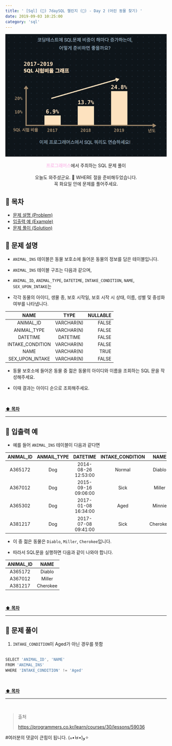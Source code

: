 ```yaml
---
title: ' [Sql] (👀) 7daySQL 챌린지 (👀) - Day 2 (어린 동물 찾기) '
date: 2019-09-03 10:25:00
category: 'sql'
---
```


![](../../../assets/sql/challenge/sql.challenge.logo.png)

<center><strong style="color:#fbc2eb">프로그래머스</strong>에서 주최하는 SQL 문제 풀이</center>

<br />

<center>오늘도 와주셨군요. 🥰 WHERE 절을 준비해두었습니다.<br />꼭 화요일 안에 문제를 풀어주세요.</center>

## **💎 목차**
  * [문제 설명 (Problem)](#-문제-설명)
  * [입출력 예 (Example)](#-입출력-예)
  * [문제 풀이 (Solution)](#-문제-풀이)

## **📕 문제 설명**

- `ANIMAL_INS` 테이블은 동물 보호소에 들어온 동물의 정보를 담은 테이블입니다.

- `ANIMAL_INS` 테이블 구조는 다음과 같으며,

- `ANIMAL_ID`, `ANIMAL_TYPE`, `DATETIME`, `INTAKE_CONDITION`, `NAME`, `SEX_UPON_INTAKE`는

- 각각 동물의 아이디, 생물 종, 보호 시작일, 보호 시작 시 상태, 이름, 성별 및 중성화 여부를 나타냅니다.

|        NAME        |    TYPE    | NULLABLE |
|:------------------:|:----------:|---------:|
| ANIMAL_ID          | VARCHAR(N) | FALSE    |
| ANIMAL_TYPE        | VARCHAR(N) | FALSE    |
| DATETIME           |  DATETIME  | FALSE    |
| INTAKE_CONDITION   | VARCHAR(N) | FALSE    |
| NAME               | VARCHAR(N) | TRUE     |
| SEX\_UPON\_INTAKE  | VARCHAR(N) | FALSE    |

- 동물 보호소에 들어온 동물 중 젊은 동물의 아이디와 이름을 조회하는 SQL 문을 작성해주세요.

- 이때 결과는 아이디 순으로 조회해주세요.

<br />

**[⬆ 목차](#-목차)**

---

## **📙 입출력 예**

- 예를 들어 `ANIMAL_INS` 테이블이 다음과 같다면

| ANIMAL_ID | ANMAIL_TYPE |      DATETIME       | INTAKE_CONDITION |   NAME   | SEX\_UPON\_INTAKE |
|:---------:|:-----------:|:-------------------:|:----------------:|:--------:|:-----------------:|
| A365172   | Dog         | 2014-08-26 12:53:00 | Normal           | Diablo   | Neutered Male     |
| A367012   | Dog         | 2015-09-16 09:06:00 | Sick             | Miller   | Neutered Male     |
| A365302   | Dog         | 2017-01-08 16:34:00 | Aged             | Minnie   | Spayed Female     |
| A381217   | Dog         | 2017-07-08 09:41:00 | Sick             | Cherokee | Neutered Male     |

- 이 중 젊은 동물은 `Diablo`, `Miller`, `Cherokee`입니다.

- 따라서 SQL문을 실행하면 다음과 같이 나와야 합니다.

| ANIMAL_ID |   NAME   |
|:---------:|:--------:|
| A365172   | Diablo   |
| A367012   | Miller   |
| A381217   | Cherokee |

<br />

**[⬆ 목차](#-목차)**

---

## **📘 문제 풀이**

1. `INTAKE_CONDITION`이 Aged가 아닌 경우를 뜻함

```js

SELECT 'ANIMAL_ID', 'NAME'
FROM 'ANIMAL_INS'
WHERE 'INTAKE_CONDITION' != 'Aged'

```

<br />

**[⬆ 목차](#-목차)**

---

<br />

> 출처
>
> <a href="https://programmers.co.kr/learn/courses/30/lessons/59036" target="_blank">https://programmers.co.kr/learn/courses/30/lessons/59036</a>

#여러분의 댓글이 큰힘이 됩니다. (๑•̀ㅂ•́)و✧
